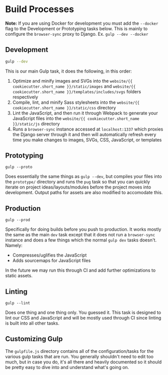 # Build Processes

**Note:** If you are using Docker for development you must add the `--docker` flag to the Development or Prototyping tasks below. This is mainly to configure the `browser-sync` proxy to Django. Ex. `gulp --dev --docker`

## Development
```sh
gulp --dev
```

This is our main Gulp task, it does the following, in this order:
  1. Optimize and minify images and SVGs into the `website/{{ cookiecutter.short_name }}/static/images` and `website/{{ cookiecutter.short_name }}/templates/includes/svgs` folders respectively
  1. Compile, lint, and minify Sass stylesheets into the `website/{{ cookiecutter.short_name }}/static/css` directory
  1. Lint the JavaScript, and then run it through Webpack to generate your JavaScript files into the `website/{{ cookiecutter.short_name }}/static/js` directory
  1. Runs a `browser-sync` instance accessed at `localhost:1337` which proxies the Django server through it and then will automatically refresh every time you make changes to images, SVGs, CSS, JavaScript, or templates


## Prototyping
```
gulp --proto
```

Does essentially the same things as `gulp --dev`, but compiles your files into the `prototype/` directory and runs the `pug` task so that you can quickly iterate on project ideas/layouts/modules before the project moves into development. Output paths for assets are also modified to accomodate this.


## Production
```
gulp --prod
```

Specifically for doing builds before you push to production. It works mostly the same as the main `dev` task except that it does not run a `browser-sync` instance and does a few things which the normal `gulp dev` tasks doesn't. Namely:
  * Compresses/uglifies the JavaScript
  * Adds sourcemaps for JavaScript files

In the future we may run this through CI and add further optimizations to static assets.


## Linting
```
gulp --lint
```

Does one thing and one thing only. You guessed it. This task is designed to lint our CSS and JavaScript and will be mostly used through CI since linting is built into all other tasks.


## Customizing Gulp
The `gulpfile.js` directory contains all of the configuration/tasks for the various gulp tasks that are run. You generally shouldn't need to edit too much, but in case you do, it's all there and heavily documented so it should be pretty easy to dive into and understand what's going on.

